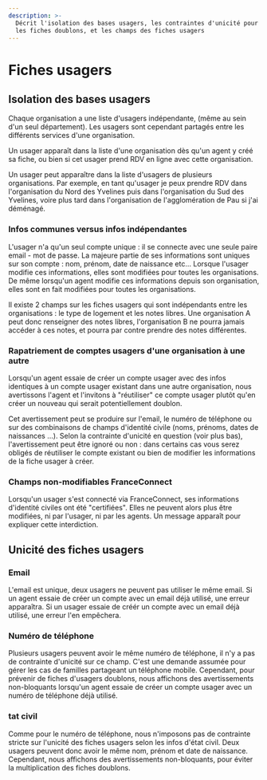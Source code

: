 ```yaml
---
description: >-
  Décrit l'isolation des bases usagers, les contraintes d'unicité pour éviter
  les fiches doublons, et les champs des fiches usagers
---
```


# Fiches usagers

## Isolation des bases usagers

Chaque organisation a une liste d'usagers indépendante, \(même au sein d'un seul département\). Les usagers sont cependant partagés entre les différents services d'une organisation.

Un usager apparaît dans la liste d'une organisation dès qu'un agent y créé sa fiche, ou bien si cet usager prend RDV en ligne avec cette organisation.

Un usager peut apparaître dans la liste d'usagers de plusieurs organisations. Par exemple, en tant qu'usager je peux prendre RDV dans l'organisation du Nord des Yvelines puis dans l'organisation du Sud des Yvelines, voire plus tard dans l'organisation de l'agglomération de Pau si j'ai déménagé.

### Infos communes versus infos indépendantes

L'usager n'a qu'un seul compte unique : il se connecte avec une seule paire email - mot de passe. La majeure partie de ses informations sont uniques sur son compte : nom, prénom, date de naissance etc... Lorsque l'usager modifie ces informations, elles sont modifiées pour toutes les organisations. De même lorsqu'un agent modifie ces informations depuis son organisation, elles sont en fait modifiées pour toutes les organisations.

Il existe 2 champs sur les fiches usagers qui sont indépendants entre les organisations : le type de logement et les notes libres. Une organisation A peut donc renseigner des notes libres, l'organisation B ne pourra jamais accéder à ces notes, et pourra par contre prendre des notes différentes. 

### Rapatriement de comptes usagers d'une organisation à une autre

Lorsqu'un agent essaie de créer un compte usager avec des infos identiques à un compte usager existant dans une autre organisation, nous avertissons l'agent et l'invitons à "réutiliser" ce compte usager plutôt qu'en créer un nouveau qui serait potentiellement doublon.

Cet avertissement peut se produire sur l'email, le numéro de téléphone ou sur des combinaisons de champs d'identité civile \(noms, prénoms, dates de naissances ...\). Selon la contrainte d'unicité en question \(voir plus bas\), l'avertissement peut être ignoré ou non : dans certains cas vous serez obligés de réutiliser le compte existant ou bien de modifier les informations de la fiche usager à créer.

### Champs non-modifiables FranceConnect

Lorsqu'un usager s'est connecté via FranceConnect, ses informations d'identité civiles ont été "certifiées". Elles ne peuvent alors plus être modifiées, ni par l'usager, ni par les agents. Un message apparaît pour expliquer cette interdiction.

## Unicité des fiches usagers

### Email

L'email est unique, deux usagers ne peuvent pas utiliser le même email. Si un agent essaie de créer un compte avec un email déjà utilisé, une erreur apparaîtra. Si un usager essaie de créér un compte avec un email déjà utilisé, une erreur l'en empêchera.

### Numéro de téléphone

Plusieurs usagers peuvent avoir le même numéro de téléphone, il n'y a pas de contrainte d'unicité sur ce champ. C'est une demande assumée pour gérer les cas de familles partageant un téléphone mobile. Cependant, pour prévenir de fiches d'usagers doublons, nous affichons des avertissements non-bloquants lorsqu'un agent essaie de créer un compte usager avec un numéro de téléphone déjà utilisé.

### tat civil

Comme pour le numéro de téléphone, nous n'imposons pas de contrainte stricte sur l'unicité des fiches usagers selon les infos d'état civil. Deux usagers peuvent donc avoir le même nom, prénom et date de naissance. Cependant, nous affichons des avertissements non-bloquants, pour éviter la multiplication des fiches doublons.



